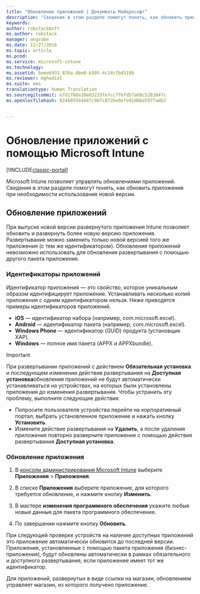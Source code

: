 ```yaml
---
title: "Обновление приложений | Документы Майкрософт"
description: "Сведения в этом разделе помогут понять, как обновить приложения при необходимости использования новой версии."
keywords: 
author: robstackmsft
ms.author: robstack
manager: angrobe
ms.date: 12/27/2016
ms.topic: article
ms.prod: 
ms.service: microsoft-intune
ms.technology: 
ms.assetid: beee6933-876a-4be0-b395-4c24cfbd519b
ms.reviewer: mghadial
ms.suite: ems
translationtype: Human Translation
ms.sourcegitcommit: e7d1760a10e63233fe7cc7f6fd57a68c5283647c
ms.openlocfilehash: 824605544487c987c8726e0efe91d06a597fadb2


---
```


# <a name="update-apps-using-microsoft-intune"></a>Обновление приложений с помощью Microsoft Intune

[!INCLUDE[classic-portal](../includes/classic-portal.md)]

Microsoft Intune позволяет управлять обновлениями приложений. Сведения в этом разделе помогут понять, как обновить приложения при необходимости использования новой версии.

## <a name="how-to-update-apps"></a>Обновление приложений
При выпуске новой версии развернутого приложения Intune позволяет обновить и развернуть более новую версию приложения. Развертывание можно заменить только новой версией того же приложения (с тем же идентификатором). Обновления приложений невозможно использовать для обновления развертывания с помощью другого пакета приложения.

### <a name="app-identifiers"></a>Идентификаторы приложений
Идентификатор приложения — это свойство, которое уникальным образом идентифицирует приложение. Устанавливать несколько копий приложения с одним идентификатором нельзя. Ниже приводятся примеры идентификаторов приложений.

- **iOS** — идентификатор набора (например, com.microsoft.excel).
- **Android** — идентификатор пакета (например, com.microsoft.excel).
- **Windows Phone** — идентификатор (GUID) продукта (установщик XAP).
- **Windows** — полное имя пакета (APPX и APPXbundle).



> [!IMPORTANT]
> При развертывании приложений с действием **Обязательная установка** и последующем изменении действия развертывания на **Доступная установка**обновления приложений не будут автоматически устанавливаться на устройствах, на которых были установлены приложения до изменения развертывания. Чтобы устранить эту проблему, выполните следующие действия:
>
> -   Попросите пользователя устройства перейти на корпоративный портал, выбрать установленное приложение и нажать кнопку **Установить**.
> -   Измените действие развертывания на **Удалить**, а после удаления приложения повторно разверните приложение с помощью действия развертывания **Доступная установка**.

### <a name="to-update-an-app"></a>Обновление приложения

1.  В [консоли администрирования Microsoft Intune](https://manage.microsoft.com) выберите **Приложения** &gt; **Приложения**.

2.  В списке **Приложения** выберите приложение, для которого требуется обновление, и нажмите кнопку **Изменить**.

3.  В мастере **изменения программного обеспечения** укажите любые новые данные для пакета программного обеспечения.

4.  По завершении нажмите кнопку **Обновить**.

При следующей проверке устройств на наличие доступных приложений это приложение автоматически обновится до последней версии.
Приложения, установленные с помощью пакета приложения (бизнес-приложения), будут обновлены автоматически в рамках обязательного и доступного развертывания, если приложение имеет тот же идентификатор.

Для приложений, развернутых в виде ссылки на магазин, обновлением управляет магазин, из которого получено приложение.



<!--HONumber=Dec16_HO5-->


